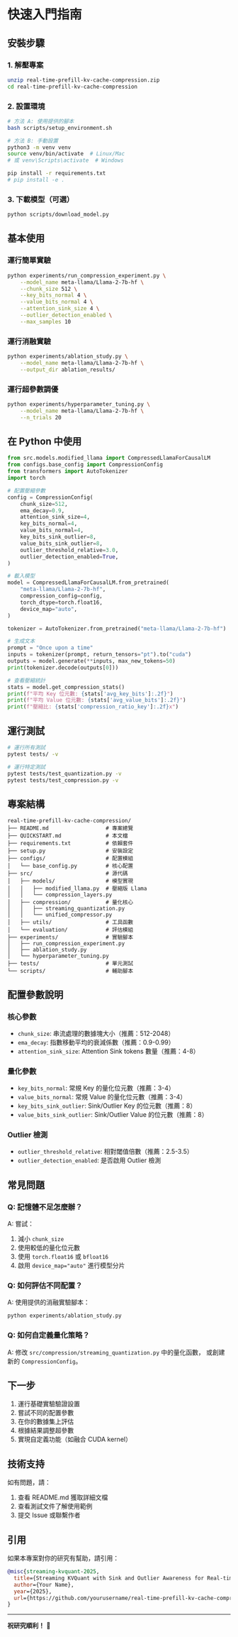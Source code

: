 # 快速入門指南

## 安裝步驟

### 1. 解壓專案
```bash
unzip real-time-prefill-kv-cache-compression.zip
cd real-time-prefill-kv-cache-compression
```

### 2. 設置環境
```bash
# 方法 A: 使用提供的腳本
bash scripts/setup_environment.sh

# 方法 B: 手動設置
python3 -m venv venv
source venv/bin/activate  # Linux/Mac
# 或 venv\Scripts\activate  # Windows

pip install -r requirements.txt
# pip install -e .
```

### 3. 下載模型（可選）
```bash
python scripts/download_model.py
```

## 基本使用

### 運行簡單實驗
```bash
python experiments/run_compression_experiment.py \
    --model_name meta-llama/Llama-2-7b-hf \
    --chunk_size 512 \
    --key_bits_normal 4 \
    --value_bits_normal 4 \
    --attention_sink_size 4 \
    --outlier_detection_enabled \
    --max_samples 10
```

### 運行消融實驗
```bash
python experiments/ablation_study.py \
    --model_name meta-llama/Llama-2-7b-hf \
    --output_dir ablation_results/
```

### 運行超參數調優
```bash
python experiments/hyperparameter_tuning.py \
    --model_name meta-llama/Llama-2-7b-hf \
    --n_trials 20
```

## 在 Python 中使用

```python
from src.models.modified_llama import CompressedLlamaForCausalLM
from configs.base_config import CompressionConfig
from transformers import AutoTokenizer
import torch

# 配置壓縮參數
config = CompressionConfig(
    chunk_size=512,
    ema_decay=0.9,
    attention_sink_size=4,
    key_bits_normal=4,
    value_bits_normal=4,
    key_bits_sink_outlier=8,
    value_bits_sink_outlier=8,
    outlier_threshold_relative=3.0,
    outlier_detection_enabled=True,
)

# 載入模型
model = CompressedLlamaForCausalLM.from_pretrained(
    "meta-llama/Llama-2-7b-hf",
    compression_config=config,
    torch_dtype=torch.float16,
    device_map="auto",
)

tokenizer = AutoTokenizer.from_pretrained("meta-llama/Llama-2-7b-hf")

# 生成文本
prompt = "Once upon a time"
inputs = tokenizer(prompt, return_tensors="pt").to("cuda")
outputs = model.generate(**inputs, max_new_tokens=50)
print(tokenizer.decode(outputs[0]))

# 查看壓縮統計
stats = model.get_compression_stats()
print(f"平均 Key 位元數: {stats['avg_key_bits']:.2f}")
print(f"平均 Value 位元數: {stats['avg_value_bits']:.2f}")
print(f"壓縮比: {stats['compression_ratio_key']:.2f}x")
```

## 運行測試

```bash
# 運行所有測試
pytest tests/ -v

# 運行特定測試
pytest tests/test_quantization.py -v
pytest tests/test_compression.py -v
```

## 專案結構

```
real-time-prefill-kv-cache-compression/
├── README.md                  # 專案總覽
├── QUICKSTART.md              # 本文檔
├── requirements.txt           # 依賴套件
├── setup.py                   # 安裝設定
├── configs/                   # 配置模組
│   └── base_config.py         # 核心配置
├── src/                       # 源代碼
│   ├── models/                # 模型實現
│   │   ├── modified_llama.py  # 壓縮版 Llama
│   │   └── compression_layers.py
│   ├── compression/           # 量化核心
│   │   ├── streaming_quantization.py
│   │   └── unified_compressor.py
│   ├── utils/                 # 工具函數
│   └── evaluation/            # 評估模組
├── experiments/               # 實驗腳本
│   ├── run_compression_experiment.py
│   ├── ablation_study.py
│   └── hyperparameter_tuning.py
├── tests/                     # 單元測試
└── scripts/                   # 輔助腳本
```

## 配置參數說明

### 核心參數
- `chunk_size`: 串流處理的數據塊大小（推薦：512-2048）
- `ema_decay`: 指數移動平均的衰減係數（推薦：0.9-0.99）
- `attention_sink_size`: Attention Sink tokens 數量（推薦：4-8）

### 量化參數
- `key_bits_normal`: 常規 Key 的量化位元數（推薦：3-4）
- `value_bits_normal`: 常規 Value 的量化位元數（推薦：3-4）
- `key_bits_sink_outlier`: Sink/Outlier Key 的位元數（推薦：8）
- `value_bits_sink_outlier`: Sink/Outlier Value 的位元數（推薦：8）

### Outlier 檢測
- `outlier_threshold_relative`: 相對閾值倍數（推薦：2.5-3.5）
- `outlier_detection_enabled`: 是否啟用 Outlier 檢測

## 常見問題

### Q: 記憶體不足怎麼辦？
A: 嘗試：
1. 減小 `chunk_size`
2. 使用較低的量化位元數
3. 使用 `torch.float16` 或 `bfloat16`
4. 啟用 `device_map="auto"` 進行模型分片

### Q: 如何評估不同配置？
A: 使用提供的消融實驗腳本：
```bash
python experiments/ablation_study.py
```

### Q: 如何自定義量化策略？
A: 修改 `src/compression/streaming_quantization.py` 中的量化函數，
或創建新的 `CompressionConfig`。

## 下一步

1. 運行基礎實驗驗證設置
2. 嘗試不同的配置參數
3. 在你的數據集上評估
4. 根據結果調整超參數
5. 實現自定義功能（如融合 CUDA kernel）

## 技術支持

如有問題，請：
1. 查看 README.md 獲取詳細文檔
2. 查看測試文件了解使用範例
3. 提交 Issue 或聯繫作者

## 引用

如果本專案對你的研究有幫助，請引用：

```bibtex
@misc{streaming-kvquant-2025,
  title={Streaming KVQuant with Sink and Outlier Awareness for Real-time Prefill KV Cache Compression},
  author={Your Name},
  year={2025},
  url={https://github.com/yourusername/real-time-prefill-kv-cache-compression}
}
```

---

**祝研究順利！** 🚀
